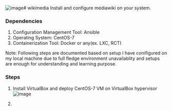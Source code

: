 ![image](https://github.com/suyeb786/wikimedia/assets/17975259/8edff872-aea9-49a6-8119-5b457c59332f)# wikimedia
Install and configure mediawiki on your system.



### Dependencies
1. Configuration Management Tool: Ansible
2. Operating System: CentOS-7
3. Containerization Tool: Docker or any(ex. LXC, RCT)

Note: Following steps are documented based on setup I have conifigured on my local machine due to full fledge environment unavailablity and setups are enough for understanding and learning purpose.

### Steps
1. Install VirtualBox and deploy CentOS-7 VM on VirtualBox hypervisor
![image](https://github.com/suyeb786/wikimedia/assets/17975259/21351dfd-2e71-43c8-8636-8cc8ee4e40ea)

2. 



